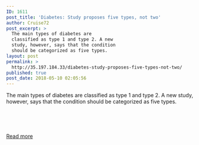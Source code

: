 ```yaml
---
ID: 1611
post_title: 'Diabetes: Study proposes five types, not two'
author: Cruise72
post_excerpt: >
  The main types of diabetes are
  classified as type 1 and type 2. A new
  study, however, says that the condition
  should be categorized as five types.
layout: post
permalink: >
  http://35.197.184.33/diabetes-study-proposes-five-types-not-two/
published: true
post_date: 2018-05-10 02:05:56
---
```

The main types of diabetes are classified as type 1 and type 2. A new study, however, says that the condition should be categorized as five types.

&nbsp;

&nbsp;

<a class="button purchase" style="white-space: nowrap;" href="https://www.medicalnewstoday.com/articles/321097.php" target="_blank" rel="nofollow noopener">Read more</a>